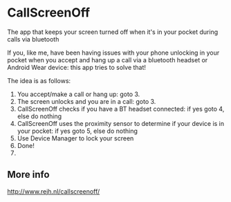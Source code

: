 # CallScreenOff
The app that keeps your screen turned off when it's in your pocket during calls via bluetooth

If you, like me, have been having issues with your phone unlocking in your pocket when you accept and hang up a call via a bluetooth headset or Android Wear device: this app tries to solve that!

The idea is as follows:
  1. You accept/make a call or hang up: goto 3.
  2. The screen unlocks and you are in a call: goto 3.
  3. CallScreenOff checks if you have a BT headset connected: if yes goto 4, else do nothing
  4. CallScreenOff uses the proximity sensor to determine if your device is in your pocket: if yes goto 5, else do nothing
  5. Use Device Manager to lock your screen
  6. Done!
  7. 

More info
-------------
http://www.rejh.nl/callscreenoff/
